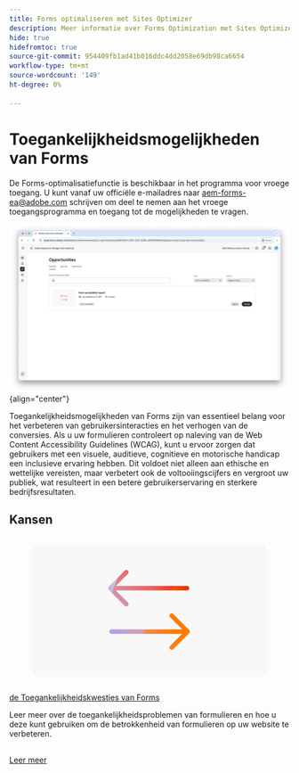 ```yaml
---
title: Forms optimaliseren met Sites Optimizer
description: Meer informatie over Forms Optimization met Sites Optimizer.
hide: true
hidefromtoc: true
source-git-commit: 954409fb1ad41b016ddc4dd2058e69db98ca6654
workflow-type: tm+mt
source-wordcount: '149'
ht-degree: 0%

---
```



# Toegankelijkheidsmogelijkheden van Forms

<span class="preview"> De Forms-optimalisatiefunctie is beschikbaar in het programma voor vroege toegang. U kunt vanaf uw officiële e-mailadres naar aem-forms-ea@adobe.com schrijven om deel te nemen aan het vroege toegangsprogramma en toegang tot de mogelijkheden te vragen. </span>

![ de Toegankelijkheidskansen van Forms ](./assets/form-accesibility/hero.png){align="center"}


Toegankelijkheidsmogelijkheden van Forms zijn van essentieel belang voor het verbeteren van gebruikersinteracties en het verhogen van de conversies. Als u uw formulieren controleert op naleving van de Web Content Accessibility Guidelines (WCAG), kunt u ervoor zorgen dat gebruikers met een visuele, auditieve, cognitieve en motorische handicap een inclusieve ervaring hebben. Dit voldoet niet alleen aan ethische en wettelijke vereisten, maar verbetert ook de voltooiingscijfers en vergroot uw publiek, wat resulteert in een betere gebruikerservaring en sterkere bedrijfsresultaten.

## Kansen

<!-- CARDS
 
* ../documentation/opportunities/low-views.md
  {title=Low views}
  {image=../assets/common/card-bag.png}
* ../documentation/opportunities/low-conversions.md
  {title=Low conversions}
  {image=../assets/common/card-bag.png}

--->
<!-- START CARDS HTML - DO NOT MODIFY BY HAND -->
<div class="columns">
    <div class="column is-half-tablet is-half-desktop is-one-third-widescreen" aria-label="Forms Accessibility issues">
        <div class="card" style="height: 100%; display: flex; flex-direction: column; height: 100%;">
            <div class="card-image">
                <figure class="image x-is-16by9">
                    <a href="../documentation/opportunities/forms-accessibility-issues.md" title="Toegankelijkheidsproblemen in Forms" target="_blank" rel="referrer">
                        <img class="is-bordered-r-small" src="../assets/common/card-arrows.png" alt="Toegankelijkheidsproblemen in Forms"
                             style="width: 100%; aspect-ratio: 16 / 9; object-fit: cover; overflow: hidden; display: block; margin: auto;">
                    </a>
                </figure>
            </div>
            <div class="card-content is-padded-small" style="display: flex; flex-direction: column; flex-grow: 1; justify-content: space-between;">
                <div class="top-card-content">
                    <p class="headline is-size-6 has-text-weight-bold">
                        <a href="../documentation/opportunities/forms-accessibility-issues.md" target="_blank" rel="referrer" title="Toegankelijkheidsproblemen in Forms"> de Toegankelijkheidskwesties van Forms </a>
                    </p>
                    <p class="is-size-6">Leer meer over de toegankelijkheidsproblemen van formulieren en hoe u deze kunt gebruiken om de betrokkenheid van formulieren op uw website te verbeteren.</p>
                </div>
                <a href="../documentation/opportunities/forms-accessibility-issues.md" target="_blank" rel="referrer" class="spectrum-Button spectrum-Button--outline spectrum-Button--primary spectrum-Button--sizeM" style="align-self: flex-start; margin-top: 1rem;">
                    <span class="spectrum-Button-label has-no-wrap has-text-weight-bold"> Leer meer </span>
                </a>
            </div>
        </div>
    </div>
</div>
<!-- END CARDS HTML - DO NOT MODIFY BY HAND -->
